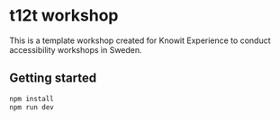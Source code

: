 # t12t workshop

This is a template workshop created for Knowit Experience to conduct accessibility workshops in Sweden.

## Getting started

```bash
npm install
npm run dev
```

